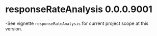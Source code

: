 # responseRateAnalysis 0.0.0.9001

-See vignette `responseRateAnalysis` for current project scope at this version.
